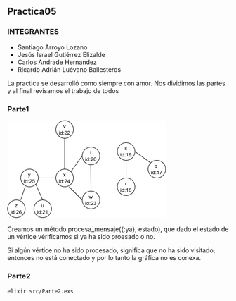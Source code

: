 ## Practica05

### INTEGRANTES

* Santiago Arroyo Lozano
* Jesús Israel Gutiérrez Elizalde
* Carlos Andrade Hernandez
* Ricardo Adrián Luévano Ballesteros

La practica se desarrolló como siempre con amor.
Nos dividimos las partes y al final revisamos el trabajo de todos

### Parte1
![Grafica](./src/img/grafica.png)

Creamos un método procesa_mensaje({:ya}, estado), que dado el estado de un vértice vérificamos si ya ha sido proesado o no.

Si algún vértice no ha sido procesado, significa que no ha sido visitado; entonces no está conectado y por lo tanto la gráfica no es conexa.

### Parte2

```shell
elixir src/Parte2.exs
```
